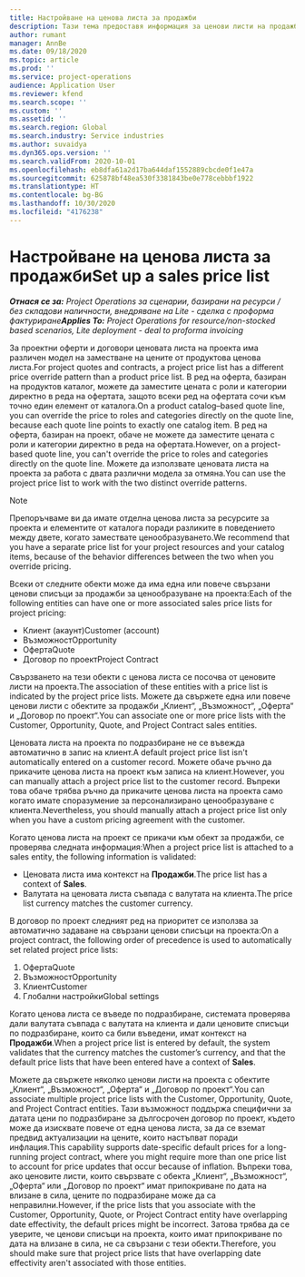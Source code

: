 ```yaml
---
title: Настройване на ценова листа за продажби
description: Тази тема предоставя информация за ценови листи на продажби за ценообразуване на проект.
author: rumant
manager: AnnBe
ms.date: 09/18/2020
ms.topic: article
ms.prod: ''
ms.service: project-operations
audience: Application User
ms.reviewer: kfend
ms.search.scope: ''
ms.custom: ''
ms.assetid: ''
ms.search.region: Global
ms.search.industry: Service industries
ms.author: suvaidya
ms.dyn365.ops.version: ''
ms.search.validFrom: 2020-10-01
ms.openlocfilehash: eb8dfa61a2d17ba644daf1552889cbcde0f1e47a
ms.sourcegitcommit: 625878bf48ea530f3381843be0e778cebbbf1922
ms.translationtype: HT
ms.contentlocale: bg-BG
ms.lasthandoff: 10/30/2020
ms.locfileid: "4176238"
---
```

# <a name="set-up-a-sales-price-list"></a><span data-ttu-id="c1a4e-103">Настройване на ценова листа за продажби</span><span class="sxs-lookup"><span data-stu-id="c1a4e-103">Set up a sales price list</span></span>

<span data-ttu-id="c1a4e-104">_**Отнася се за:** Project Operations за сценарии, базирани на ресурси / без складови наличности, внедряване на Lite - сделка с проформа фактуриране_</span><span class="sxs-lookup"><span data-stu-id="c1a4e-104">_**Applies To:** Project Operations for resource/non-stocked based scenarios, Lite deployment - deal to proforma invoicing_</span></span>

<span data-ttu-id="c1a4e-105">За проектни оферти и договори ценовата листа на проекта има различен модел на заместване на цените от продуктова ценова листа.</span><span class="sxs-lookup"><span data-stu-id="c1a4e-105">For project quotes and contracts, a project price list has a different price override pattern than a product price list.</span></span> <span data-ttu-id="c1a4e-106">В ред на оферта, базиран на продуктов каталог, можете да заместите цената с роли и категории директно в реда на офертата, защото всеки ред на офертата сочи към точно един елемент от каталога.</span><span class="sxs-lookup"><span data-stu-id="c1a4e-106">On a product catalog–based quote line, you can override the price to roles and categories directly on the quote line, because each quote line points to exactly one catalog item.</span></span> <span data-ttu-id="c1a4e-107">В ред на оферта, базиран на проект, обаче не можете да заместите цената с роли и категории директно в реда на офертата.</span><span class="sxs-lookup"><span data-stu-id="c1a4e-107">However, on a project-based quote line, you can't override the price to roles and categories directly on the quote line.</span></span> <span data-ttu-id="c1a4e-108">Можете да използвате ценовата листа на проекта за работа с двата различни модела за отмяна.</span><span class="sxs-lookup"><span data-stu-id="c1a4e-108">You can use the project price list to work with the two distinct override patterns.</span></span>

> [!NOTE]
> <span data-ttu-id="c1a4e-109">Препоръчваме ви да имате отделна ценова листа за ресурсите за проекта и елементите от каталога поради разликите в поведението между двете, когато замествате ценообразуването.</span><span class="sxs-lookup"><span data-stu-id="c1a4e-109">We recommend that you have a separate price list for your project resources and your catalog items, because of the behavior differences between the two when you override pricing.</span></span>

<span data-ttu-id="c1a4e-110">Всеки от следните обекти може да има една или повече свързани ценови списъци за продажби за ценообразуване на проекта:</span><span class="sxs-lookup"><span data-stu-id="c1a4e-110">Each of the following entities can have one or more associated sales price lists for project pricing:</span></span>

- <span data-ttu-id="c1a4e-111">Клиент (акаунт)</span><span class="sxs-lookup"><span data-stu-id="c1a4e-111">Customer (account)</span></span> 
- <span data-ttu-id="c1a4e-112">Възможност</span><span class="sxs-lookup"><span data-stu-id="c1a4e-112">Opportunity</span></span> 
- <span data-ttu-id="c1a4e-113">Оферта</span><span class="sxs-lookup"><span data-stu-id="c1a4e-113">Quote</span></span> 
- <span data-ttu-id="c1a4e-114">Договор по проект</span><span class="sxs-lookup"><span data-stu-id="c1a4e-114">Project Contract</span></span>

<span data-ttu-id="c1a4e-115">Свързването на тези обекти с ценова листа се посочва от ценовите листи на проекта.</span><span class="sxs-lookup"><span data-stu-id="c1a4e-115">The association of these entities with a price list is indicated by the project price lists.</span></span> <span data-ttu-id="c1a4e-116">Можете да свържете една или повече ценови листи с обектите за продажби „Клиент“, „Възможност“, „Оферта“ и „Договор по проект“.</span><span class="sxs-lookup"><span data-stu-id="c1a4e-116">You can associate one or more price lists with the Customer, Opportunity, Quote, and Project Contract sales entities.</span></span>

<span data-ttu-id="c1a4e-117">Ценовата листа на проекта по подразбиране не се въвежда автоматично в запис на клиент.</span><span class="sxs-lookup"><span data-stu-id="c1a4e-117">A default project price list isn't automatically entered on a customer record.</span></span> <span data-ttu-id="c1a4e-118">Можете обаче ръчно да прикачите ценова листа на проект към записа на клиент.</span><span class="sxs-lookup"><span data-stu-id="c1a4e-118">However, you can manually attach a project price list to the customer record.</span></span> <span data-ttu-id="c1a4e-119">Въпреки това обаче трябва ръчно да прикачите ценова листа на проекта само когато имате споразумение за персонализирано ценообразуване с клиента.</span><span class="sxs-lookup"><span data-stu-id="c1a4e-119">Nevertheless, you should manually attach a project price list only when you have a custom pricing agreement with the customer.</span></span> 

<span data-ttu-id="c1a4e-120">Когато ценова листа на проект се прикачи към обект за продажби, се проверява следната информация:</span><span class="sxs-lookup"><span data-stu-id="c1a4e-120">When a project price list is attached to a sales entity, the following information is validated:</span></span>

- <span data-ttu-id="c1a4e-121">Ценовата листа има контекст на **Продажби**.</span><span class="sxs-lookup"><span data-stu-id="c1a4e-121">The price list has a context of **Sales**.</span></span> 
- <span data-ttu-id="c1a4e-122">Валутата на ценовата листа съвпада с валутата на клиента.</span><span class="sxs-lookup"><span data-stu-id="c1a4e-122">The price list currency matches the customer currency.</span></span> 

<span data-ttu-id="c1a4e-123">В договор по проект следният ред на приоритет се използва за автоматично задаване на свързани ценови списъци на проекта:</span><span class="sxs-lookup"><span data-stu-id="c1a4e-123">On a project contract, the following order of precedence is used to automatically set related project price lists:</span></span>

1. <span data-ttu-id="c1a4e-124">Оферта</span><span class="sxs-lookup"><span data-stu-id="c1a4e-124">Quote</span></span>
2. <span data-ttu-id="c1a4e-125">Възможност</span><span class="sxs-lookup"><span data-stu-id="c1a4e-125">Opportunity</span></span>
3. <span data-ttu-id="c1a4e-126">Клиент</span><span class="sxs-lookup"><span data-stu-id="c1a4e-126">Customer</span></span> 
4. <span data-ttu-id="c1a4e-127">Глобални настройки</span><span class="sxs-lookup"><span data-stu-id="c1a4e-127">Global settings</span></span> 

<span data-ttu-id="c1a4e-128">Когато ценова листа се въведе по подразбиране, системата проверява дали валутата съвпада с валутата на клиента и дали ценовите списъци по подразбиране, които са били въведени, имат контекст на **Продажби**.</span><span class="sxs-lookup"><span data-stu-id="c1a4e-128">When a project price list is entered by default, the system validates that the currency matches the customer’s currency, and that the default price lists that have been entered have a context of **Sales**.</span></span>

<span data-ttu-id="c1a4e-129">Можете да свържете няколко ценови листи на проекта с обектите „Клиент“, „Възможност“, „Оферта“ и „Договор по проект“.</span><span class="sxs-lookup"><span data-stu-id="c1a4e-129">You can associate multiple project price lists with the Customer, Opportunity, Quote, and Project Contract entities.</span></span> <span data-ttu-id="c1a4e-130">Тази възможност поддържа специфични за датата цени по подразбиране за дългосрочен договор по проект, където може да изисквате повече от една ценова листа, за да се вземат предвид актуализации на цените, които настъпват поради инфлация.</span><span class="sxs-lookup"><span data-stu-id="c1a4e-130">This capability supports date-specific default prices for a long-running project contract, where you might require more than one price list to account for price updates that occur because of inflation.</span></span> <span data-ttu-id="c1a4e-131">Въпреки това, ако ценовите листи, които свързвате с обекта „Клиент“, „Възможност“, „Оферта“ или „Договор по проект“ имат припокриване по дата на влизане в сила, цените по подразбиране може да са неправилни.</span><span class="sxs-lookup"><span data-stu-id="c1a4e-131">However, if the price lists that you associate with the Customer, Opportunity, Quote, or Project Contract entity have overlapping date effectivity, the default prices might be incorrect.</span></span> <span data-ttu-id="c1a4e-132">Затова трябва да се уверите, че ценови списъци на проекта, които имат припокриване по дата на влизане в сила, не са свързани с тези обекти.</span><span class="sxs-lookup"><span data-stu-id="c1a4e-132">Therefore, you should make sure that project price lists that have overlapping date effectivity aren't associated with those entities.</span></span>
